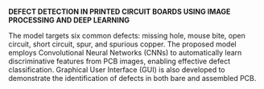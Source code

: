 **DEFECT DETECTION IN PRINTED CIRCUIT BOARDS USING IMAGE PROCESSING AND DEEP LEARNING**

The model targets six common defects: missing hole, mouse bite, open circuit, short circuit, spur, and spurious copper. The proposed model employs Convolutional Neural Networks (CNNs) to automatically learn 
discriminative features from PCB images, enabling effective defect classification. Graphical User Interface (GUI) is also developed to demonstrate the identification of defects in both bare and assembled PCB.

